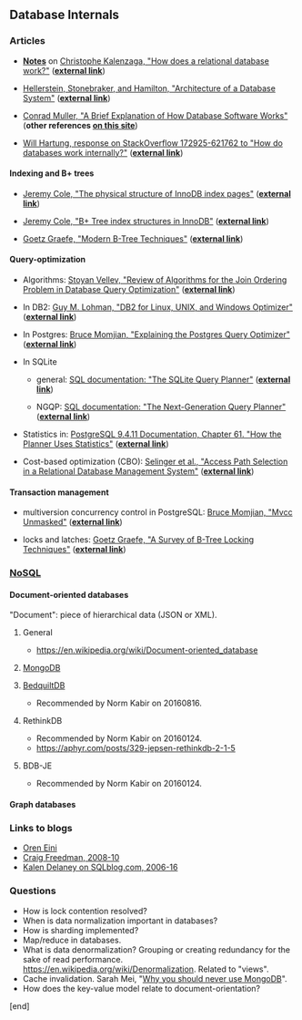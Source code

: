 ## Database Internals

### Articles

 * **[Notes](sections/notes_kalenzaga_relational_database.md)** on [Christophe Kalenzaga, "How does a relational database work?"](../materials/Christophe_Kalenzaga,_How_does_a_relational_database_work.pdf) (**[external link](http://coding-geek.com/how-databases-work/)**)

 * [Hellerstein, Stonebraker, and Hamilton, "Architecture of a Database System"](../materials/Hellerstein,_Stonebraker,_and_Hamilton,_Architecture_of_a_Database_System.pdf) (**[external link](https://db.cs.berkeley.edu/papers/fntdb07-architecture.pdf)**)

 * [Conrad Muller, "A Brief Explanation of How Database Software Works"](../materials/Conrad_Muller,_A_Brief_Explanation_of_How_Database_Software_Works.pdf) (**other references [on this site](http://www.databasezone.com/techdocs/)**)

 * [Will Hartung, response on StackOverflow 172925-621762 to "How do databases work internally?"](../materials/Will_Hartung,_response_on_StackOverflow_172925-621762_How_do_databases_work_internally?.pdf) (**[external link](http://stackoverflow.com/a/172992/621762)**)

#### Indexing and B+ trees

 * [Jeremy Cole, "The physical structure of InnoDB index pages"](Jeremy_Cole,_The_physical_structure_of_InnoDB_index_pages.pdf) (**[external link](https://blog.jcole.us/2013/01/07/the-physical-structure-of-innodb-index-pages/)**)
 
 * [Jeremy Cole, "B+ Tree index structures in InnoDB"](../materials/Jeremy_Cole,_B+Tree_index_structures_in_InnoDB.pdf) (**[external link](https://blog.jcole.us/2013/01/10/btree-index-structures-in-innodb/)**)

 * [Goetz Graefe, "Modern B-Tree Techniques"](../materials/Goetz_Graefe,_Modern_B-Tree_Techniques.pdf) (**[external link](http://dl.acm.org/citation.cfm?id=2185842)**)

#### Query-optimization

 * Algorithms: [Stoyan Vellev, "Review of Algorithms for the Join Ordering Problem in Database Query Optimization"](../materials/Stoyan_Vellev,_Review_of_Algorithms_for_the_Join_Ordering_Problem_in_Database_Query_Optimization.pdf) (**[external link](http://www.acad.bg/rismim/itc/sub/archiv/Paper6_1_2009.PDF)**)

 * In DB2: [Guy M. Lohman, "DB2 for Linux, UNIX, and Windows Optimizer"](../materials/Guy_M._Lohman,_DB2_for_Linux,_UNIX,_and_Windows_Optimizer.pdf) (**[external link](http://infolab.stanford.edu/~hyunjung/cs346/db2-talk.pdf)**)

 * In Postgres: [Bruce Momjian, "Explaining the Postgres Query Optimizer"](../materials/Bruce_Momjian,_Explaining_the_Postgres_Query_Optimizer.pdf) (**[external link](https://momjian.us/main/writings/pgsql/optimizer.pdf)**)

 * In SQLite
 
   * general: [SQL documentation: "The SQLite Query Planner"](../materials/SQL_documentation_The_SQLite_Query_Planner.pdf) (**[external link](https://www.sqlite.org/optoverview.html)**)

   * NGQP: [SQL documentation: "The Next-Generation Query Planner"](../materials/SQL_documentation_The_Next-Generation_Query_Planner.pdf) (**[external link](https://www.sqlite.org/queryplanner-ng.html)**)

 * Statistics in: [PostgreSQL 9.4.11 Documentation, Chapter 61. "How the Planner Uses Statistics"](../materials/PostgreSQL_9.4.11_Documentation_Chapter_61_How_the_Planner_Uses_Statistics.pdf) (**[external link](https://www.postgresql.org/docs/9.4/static/row-estimation-examples.html)**)

 * Cost-based optimization (CBO): [Selinger et al., "Access Path Selection in a Relational Database Management System"](../materials/Selinger_et_al.,_Access_Path_Selection_in_a_Relational_Database_Management_System.pdf) (**[external link](https://www.cs.berkeley.edu/~brewer/cs262/3-selinger79.pdf)**)

#### Transaction management

 * multiversion concurrency control in PostgreSQL: [Bruce Momjian, "Mvcc Unmasked"](../materials/Bruce_Momjian,_Mvcc_Unmasked.pdf) (**[external link](https://momjian.us/main/writings/pgsql/mvcc.pdf)**)

 * locks and latches: [Goetz Graefe, "A Survey of B-Tree Locking Techniques"](../materials/Goetz_Graefe,_A_Survey_of_B-Tree_Locking_Techniques.pdf) (**[external link](http://dl.acm.org/citation.cfm?id=1806908)**)

### [NoSQL](https://en.wikipedia.org/wiki/NoSQL)

#### Document-oriented databases

"Document": piece of hierarchical data (JSON or XML).

 1. General
 
    * https://en.wikipedia.org/wiki/Document-oriented_database

 1. [MongoDB](reading_mongodb.md)

 1. [BedquiltDB](https://bedquiltdb.github.io)

    * Recommended by Norm Kabir on 20160816.

 1. RethinkDB

    * Recommended by Norm Kabir on 20160124.
    * https://aphyr.com/posts/329-jepsen-rethinkdb-2-1-5

 1. BDB-JE

    * Recommended by Norm Kabir on 20160124.

#### Graph databases

### Links to blogs

 * [Oren Eini](https://ayende.com/blog/)
 * [Craig Freedman, 2008-10](https://blogs.msdn.microsoft.com/craigfr/)
 * [Kalen Delaney on SQLblog.com, 2006-16](http://sqlblog.com/search/SearchResults.aspx?q=Kalen+Delaney)

### Questions

 * How is lock contention resolved?
 * When is data normalization important in databases?
 * How is sharding implemented?
 * Map/reduce in databases.
 * What is data denormalization? Grouping or creating redundancy  for the sake of read performance. https://en.wikipedia.org/wiki/Denormalization. Related to "views".
 * Cache invalidation. Sarah Mei, "[Why you should never use MongoDB](http://www.sarahmei.com/blog/2013/11/11/why-you-should-never-use-mongodb/)".
 * How does the key-value model relate to document-orientation?

[end]
